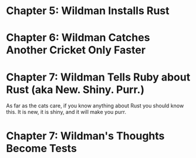 # Chapter 5: Wildman Installs Rust
# Chapter 6: Wildman Catches Another Cricket Only Faster
# Chapter 7: Wildman Tells Ruby about Rust (aka New. Shiny. Purr.)
As far as the cats care, if you know anything about Rust you should know this. It is new, it is shiny, and it will make you purr.
# Chapter 7: Wildman's Thoughts Become Tests
